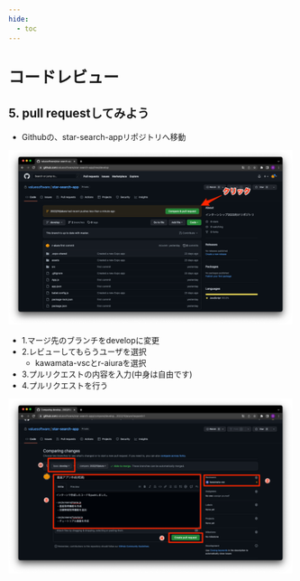 ```yaml
---
hide:
  - toc
---
```

# <i class="fa fa-arrow-circle-right" aria-hidden="true"></i> コードレビュー

## 5. pull requestしてみよう

  - Githubの、star-search-appリポジトリへ移動
<a href="../../../images/コードレビュー/コードレビュー_05.png" data-lightbox="スクリーンショット">
    <img src="../../../images/コードレビュー/コードレビュー_05.png" />
</a>

  - 1.マージ先のブランチをdevelopに変更
  - 2.レビューしてもらうユーザを選択
    - kawamata-vscとr-aiuraを選択
  - 3.プルリクエストの内容を入力(中身は自由です)
  - 4.プルリクエストを行う

<a href="../../../images/コードレビュー/コードレビュー_06.png" data-lightbox="スクリーンショット">
    <img src="../../../images/コードレビュー/コードレビュー_06.png" />
</a>

